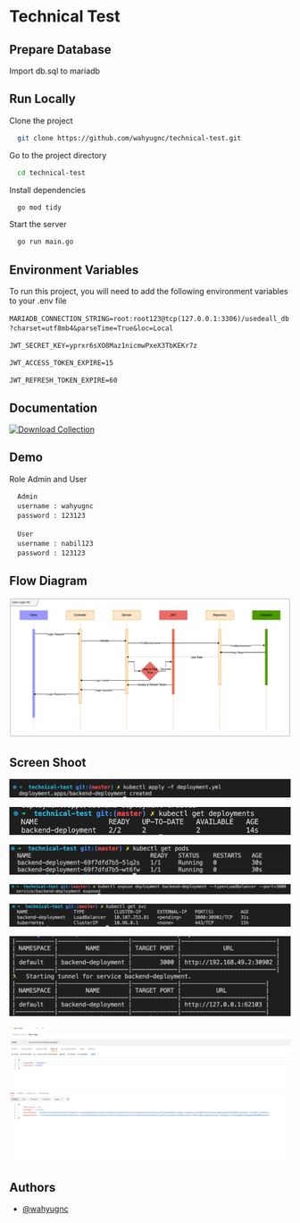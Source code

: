 # Technical Test





## Prepare Database

Import db.sql to mariadb
    
## Run Locally

Clone the project

```bash
  git clone https://github.com/wahyugnc/technical-test.git
```

Go to the project directory

```bash
  cd technical-test
```

Install dependencies

```bash
  go mod tidy
```

Start the server

```bash
  go run main.go
```


## Environment Variables

To run this project, you will need to add the following environment variables to your .env file

`MARIADB_CONNECTION_STRING=root:root123@tcp(127.0.0.1:3306)/usedeall_db?charset=utf8mb4&parseTime=True&loc=Local`

`JWT_SECRET_KEY=yprxr6sXO8Maz1nicmwPxeX3TbKEKr7z`

`JWT_ACCESS_TOKEN_EXPIRE=15`

`JWT_REFRESH_TOKEN_EXPIRE=60`


## Documentation

[![Download Collection](https://heremaps.github.io/postman-collections/img/download.svg)](../../raw/master/UseDeall.postman_collection.json)


## Demo

Role Admin and User

```bash
  Admin 
  username : wahyugnc
  password : 123123

  User
  username : nabil123
  password : 123123
```

## Flow Diagram

![](doc/diagram_01.png)

## Screen Shoot

![](doc/deploy_01.png)

![](doc/deploy_02.png)

![](doc/deploy_03.png)

![](doc/deploy_04.png)

![](doc/deploy_05.png)

![](doc/deploy_07.png)

![](doc/deploy_06.png)
## Authors

- [@wahyugnc](https://www.github.com/wahyugnc)


